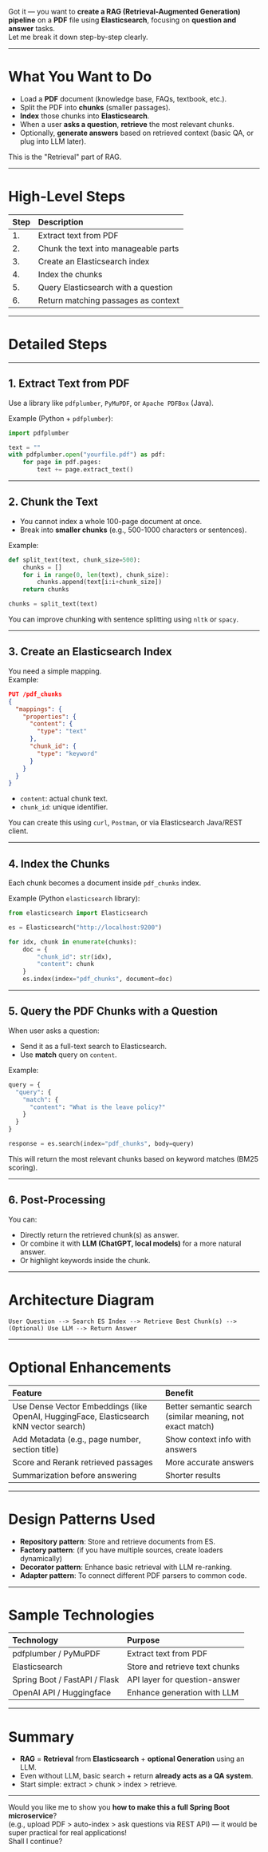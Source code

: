 Got it — you want to **create a RAG (Retrieval-Augmented Generation) pipeline** on a **PDF** file using **Elasticsearch**, focusing on **question and answer** tasks.  
Let me break it down step-by-step clearly.

---

# **What You Want to Do**
- Load a **PDF** document (knowledge base, FAQs, textbook, etc.).
- Split the PDF into **chunks** (smaller passages).
- **Index** those chunks into **Elasticsearch**.
- When a user **asks a question**, **retrieve** the most relevant chunks.
- Optionally, **generate answers** based on retrieved context (basic QA, or plug into LLM later).

This is the "Retrieval" part of RAG.

---

# **High-Level Steps**

| Step | Description |
|:-----|:------------|
| 1. | Extract text from PDF |
| 2. | Chunk the text into manageable parts |
| 3. | Create an Elasticsearch index |
| 4. | Index the chunks |
| 5. | Query Elasticsearch with a question |
| 6. | Return matching passages as context |

---

# **Detailed Steps**

---

## 1. **Extract Text from PDF**

Use a library like `pdfplumber`, `PyMuPDF`, or `Apache PDFBox` (Java).

Example (Python + `pdfplumber`):
```python
import pdfplumber

text = ""
with pdfplumber.open("yourfile.pdf") as pdf:
    for page in pdf.pages:
        text += page.extract_text()
```

---

## 2. **Chunk the Text**

- You cannot index a whole 100-page document at once.
- Break into **smaller chunks** (e.g., 500-1000 characters or sentences).

Example:
```python
def split_text(text, chunk_size=500):
    chunks = []
    for i in range(0, len(text), chunk_size):
        chunks.append(text[i:i+chunk_size])
    return chunks

chunks = split_text(text)
```

You can improve chunking with sentence splitting using `nltk` or `spacy`.

---

## 3. **Create an Elasticsearch Index**

You need a simple mapping.  
Example:

```json
PUT /pdf_chunks
{
  "mappings": {
    "properties": {
      "content": {
        "type": "text"
      },
      "chunk_id": {
        "type": "keyword"
      }
    }
  }
}
```

- `content`: actual chunk text.
- `chunk_id`: unique identifier.

You can create this using `curl`, `Postman`, or via Elasticsearch Java/REST client.

---

## 4. **Index the Chunks**

Each chunk becomes a document inside `pdf_chunks` index.

Example (Python `elasticsearch` library):
```python
from elasticsearch import Elasticsearch

es = Elasticsearch("http://localhost:9200")

for idx, chunk in enumerate(chunks):
    doc = {
        "chunk_id": str(idx),
        "content": chunk
    }
    es.index(index="pdf_chunks", document=doc)
```

---

## 5. **Query the PDF Chunks with a Question**

When user asks a question:
- Send it as a full-text search to Elasticsearch.
- Use **match** query on `content`.

Example:
```python
query = {
  "query": {
    "match": {
      "content": "What is the leave policy?"
    }
  }
}

response = es.search(index="pdf_chunks", body=query)
```

This will return the most relevant chunks based on keyword matches (BM25 scoring).

---

## 6. **Post-Processing**

You can:
- Directly return the retrieved chunk(s) as answer.
- Or combine it with **LLM (ChatGPT, local models)** for a more natural answer.
- Or highlight keywords inside the chunk.

---

# **Architecture Diagram**

```
User Question --> Search ES Index --> Retrieve Best Chunk(s) --> (Optional) Use LLM --> Return Answer
```

---

# **Optional Enhancements**

| Feature | Benefit |
|:--------|:--------|
| Use Dense Vector Embeddings (like OpenAI, HuggingFace, Elasticsearch kNN vector search) | Better semantic search (similar meaning, not exact match) |
| Add Metadata (e.g., page number, section title) | Show context info with answers |
| Score and Rerank retrieved passages | More accurate answers |
| Summarization before answering | Shorter results |

---

# **Design Patterns Used**
- **Repository pattern**: Store and retrieve documents from ES.
- **Factory pattern**: (if you have multiple sources, create loaders dynamically)
- **Decorator pattern**: Enhance basic retrieval with LLM re-ranking.
- **Adapter pattern**: To connect different PDF parsers to common code.

---

# **Sample Technologies**
| Technology | Purpose |
|:-----------|:--------|
| pdfplumber / PyMuPDF | Extract text from PDF |
| Elasticsearch | Store and retrieve text chunks |
| Spring Boot / FastAPI / Flask | API layer for question-answer |
| OpenAI API / Huggingface | Enhance generation with LLM |

---

# **Summary**

- **RAG** = **Retrieval** from **Elasticsearch** + **optional Generation** using an LLM.
- Even without LLM, basic search + return **already acts as a QA system**.
- Start simple: extract > chunk > index > retrieve.

---

Would you like me to show you **how to make this a full Spring Boot microservice**?  
(e.g., upload PDF > auto-index > ask questions via REST API) — it would be super practical for real applications!  
Shall I continue?
